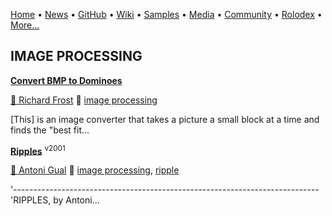 [Home](https://qb64.com) • [News](/news.md) • [GitHub](/github.md) • [Wiki](/wiki.md) • [Samples](/samples.md) • [Media](/media.md) • [Community](/community.md) • [Rolodex](/rolodex.md) • [More...](/more.md)

## IMAGE PROCESSING

**[Convert BMP to Dominoes](convert-bmp-to-dominoes/index.md)**

[🐝 Richard Frost](richard-frost.md) 🔗 [image processing](image-processing.md)

[This] is an image converter that takes a picture a small block at a time and finds the "best fit...

**[Ripples](ripples/index.md)** <sup>v2001</sup>

[🐝 Antoni Gual](antoni-gual.md) 🔗 [image processing](image-processing.md), [ripple](ripple.md)

'---------------------------------------------------------------------------- 'RIPPLES, by Antoni...
